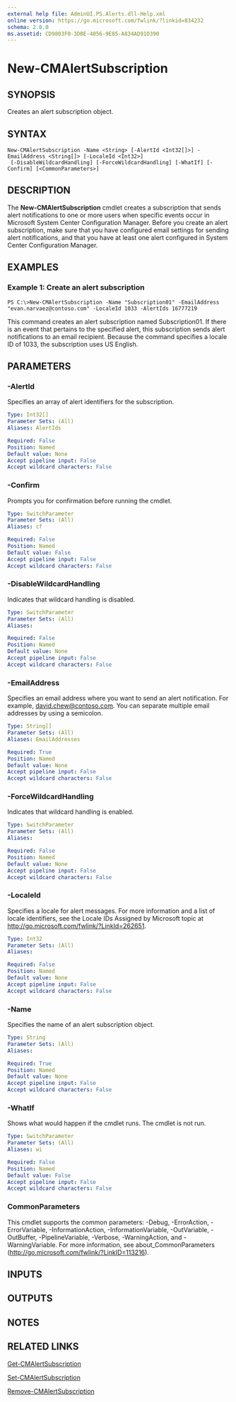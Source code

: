 ```yaml
---
external help file: AdminUI.PS.Alerts.dll-Help.xml
online version: https://go.microsoft.com/fwlink/?linkid=834232
schema: 2.0.0
ms.assetid: CD9803F0-3DBE-4056-9E85-A834AD91D390
---
```


# New-CMAlertSubscription

## SYNOPSIS
Creates an alert subscription object.

## SYNTAX

```
New-CMAlertSubscription -Name <String> [-AlertId <Int32[]>] -EmailAddress <String[]> [-LocaleId <Int32>]
 [-DisableWildcardHandling] [-ForceWildcardHandling] [-WhatIf] [-Confirm] [<CommonParameters>]
```

## DESCRIPTION
The **New-CMAlertSubscription** cmdlet creates a subscription that sends alert notifications to one or more users when specific events occur in Microsoft System Center Configuration Manager.
Before you create an alert subscription, make sure that you have configured email settings for sending alert notifications, and that you have at least one alert configured in System Center Configuration Manager.

## EXAMPLES

### Example 1: Create an alert subscription
```
PS C:\>New-CMAlertSubscription -Name "Subscription01" -EmailAddress "evan.narvaez@contoso.com" -LocaleId 1033 -AlertIds 16777219
```

This command creates an alert subscription named Subscription01.
If there is an event that pertains to the specified alert, this subscription sends alert notifications to an email recipient.
Because the command specifies a locale ID of 1033, the subscription uses US English.

## PARAMETERS

### -AlertId
Specifies an array of alert identifiers for the subscription.

```yaml
Type: Int32[]
Parameter Sets: (All)
Aliases: AlertIds

Required: False
Position: Named
Default value: None
Accept pipeline input: False
Accept wildcard characters: False
```

### -Confirm
Prompts you for confirmation before running the cmdlet.

```yaml
Type: SwitchParameter
Parameter Sets: (All)
Aliases: cf

Required: False
Position: Named
Default value: False
Accept pipeline input: False
Accept wildcard characters: False
```

### -DisableWildcardHandling
Indicates that wildcard handling is disabled.

```yaml
Type: SwitchParameter
Parameter Sets: (All)
Aliases: 

Required: False
Position: Named
Default value: None
Accept pipeline input: False
Accept wildcard characters: False
```

### -EmailAddress
Specifies an email address where you want to send an alert notification.
For example, david.chew@contoso.com.
You can separate multiple email addresses by using a semicolon.

```yaml
Type: String[]
Parameter Sets: (All)
Aliases: EmailAddresses

Required: True
Position: Named
Default value: None
Accept pipeline input: False
Accept wildcard characters: False
```

### -ForceWildcardHandling
Indicates that wildcard handling is enabled.

```yaml
Type: SwitchParameter
Parameter Sets: (All)
Aliases: 

Required: False
Position: Named
Default value: None
Accept pipeline input: False
Accept wildcard characters: False
```

### -LocaleId
Specifies a locale for alert messages.
For more information and a list of locale identifiers, see the Locale IDs Assigned by Microsoft topic at http://go.microsoft.com/fwlink/?LinkId=262651.

```yaml
Type: Int32
Parameter Sets: (All)
Aliases: 

Required: False
Position: Named
Default value: None
Accept pipeline input: False
Accept wildcard characters: False
```

### -Name
Specifies the name of an alert subscription object.

```yaml
Type: String
Parameter Sets: (All)
Aliases: 

Required: True
Position: Named
Default value: None
Accept pipeline input: False
Accept wildcard characters: False
```

### -WhatIf
Shows what would happen if the cmdlet runs.
The cmdlet is not run.

```yaml
Type: SwitchParameter
Parameter Sets: (All)
Aliases: wi

Required: False
Position: Named
Default value: False
Accept pipeline input: False
Accept wildcard characters: False
```

### CommonParameters
This cmdlet supports the common parameters: -Debug, -ErrorAction, -ErrorVariable, -InformationAction, -InformationVariable, -OutVariable, -OutBuffer, -PipelineVariable, -Verbose, -WarningAction, and -WarningVariable. For more information, see about_CommonParameters (http://go.microsoft.com/fwlink/?LinkID=113216).

## INPUTS

## OUTPUTS

## NOTES

## RELATED LINKS

[Get-CMAlertSubscription](./Get-CMAlertSubscription.md)

[Set-CMAlertSubscription](./Set-CMAlertSubscription.md)

[Remove-CMAlertSubscription](./Remove-CMAlertSubscription.md)


